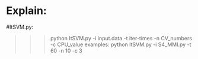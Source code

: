 Explain:
====
#ItSVM.py:
>>>python ItSVM.py -i input.data -t iter-times -n CV_numbers -c CPU_value
examples:
>>>python ItSVM.py -i S4_MMI.py -t 60 -n 10 -c 3

